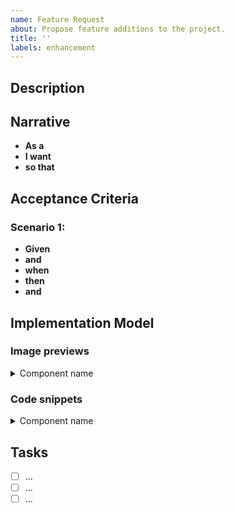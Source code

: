 ```yaml
---
name: Feature Request
about: Propose feature additions to the project.
title: ''
labels: enhancement
---
```


## Description

<!-- Describe the proposed feature and how the project could benefit from it. -->

## Narrative

<!-- A short introductory section with the following structure: -->

- **As a** <!-- the person or role who will benefit from the feature -->
- **I want** <!-- the feature -->
- **so that** <!-- the benefit or value of the feature -->

## Acceptance Criteria

<!-- A description of each specific scenario of the narrative with the following structure: -->

### Scenario 1: <!-- Scenario title -->

- **Given** <!-- the initial context at the beginning of the scenario -->
- **and** <!-- if more than one clause -->
- **when** <!-- the event that triggers the scenario -->
- **then** <!-- the expected outcome -->
- **and** <!-- if more than one clause -->

## Implementation Model

<!-- (Optional) If available, outline the possible steps to take (e.g. lines of code to change, architectural details, etc.) to implement the feature. -->

### Image previews

<details>
<summary>Component name</summary>

#### Desktop view

#### Mobile view

</details>

### Code snippets

<details>
<summary>Component name</summary>

```jsx

```

</details>

## Tasks

<!-- (Optional) List any available tasks for this issue with checkbox lists. -->

- [ ] ...
- [ ] ...
- [ ] ...
